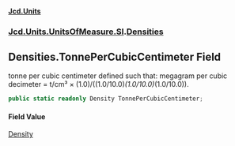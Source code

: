 #### [Jcd.Units](index.md 'index')
### [Jcd.Units.UnitsOfMeasure.SI](Jcd.Units.UnitsOfMeasure.SI.md 'Jcd.Units.UnitsOfMeasure.SI').[Densities](Densities.md 'Jcd.Units.UnitsOfMeasure.SI.Densities')

## Densities.TonnePerCubicCentimeter Field

tonne per cubic centimeter defined such that: megagram per cubic decimeter = t/cm³ × (1.0)/((1.0/10.0)*(1.0/10.0)*(1.0/10.0)).

```csharp
public static readonly Density TonnePerCubicCentimeter;
```

#### Field Value
[Density](Density.md 'Jcd.Units.UnitTypes.Density')